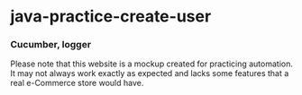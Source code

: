 # java-practice-create-user
### Cucumber, logger
Please note that this website is a mockup created for practicing automation. It may not always work exactly as expected and lacks some features that a real e-Commerce store would have.
